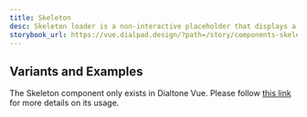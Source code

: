 ```yaml
---
title: Skeleton
desc: Skeleton loader is a non-interactive placeholder that displays a preview of the UI to visually communicate that content is in the process of loading. Skeleton is used to provide a low fidelity representation of the user interface (UI) before content appears on the page.
storybook_url: https://vue.dialpad.design/?path=/story/components-skeleton--default
---
```

<code-well-header>
  <div class="d-h8 d-bar2 skeleton-placeholder skeleton-placeholder--animate" />
</code-well-header>

[//]: # (## Usage)
[//]: # (Lorem ipsum dolor sit amet, consectetur adipiscing elit. Morbi massa ante, tempus vitae lacus id, luctus tristique lorem. Mauris feugiat massa ex, id aliquet mi tempor non. Curabitur non tristique lectus. Fusce ut nisl non diam dignissim viverra. In posuere dui arcu, sed eleifend massa faucibus sed. Phasellus quis leo vitae erat pellentesque venenatis id vitae lectus. Suspendisse convallis, metus a congue tincidunt, velit sem tincidunt dui, eget auctor ipsum ipsum in ex. Nullam lobortis, mauris vel vestibulum rutrum, lorem elit vehicula est, nec viverra ante erat nec dolor. Proin at placerat tortor. Nam ullamcorper metus et eros porta, at lacinia leo scelerisque. Curabitur finibus sollicitudin odio tempor finibus. Donec lobortis metus vitae mollis gravida.)

## Variants and Examples

The Skeleton component only exists in Dialtone Vue.
Please follow [this link](https://vue.dialpad.design/?path=/docs/components-skeleton--default) for more details on its usage.

<code-well-header>
  <div class="d-h8 d-bar2 skeleton-placeholder skeleton-placeholder--animate" />
</code-well-header>
